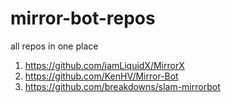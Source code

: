 # mirror-bot-repos
all repos in one place

1) https://github.com/iamLiquidX/MirrorX 
2) https://github.com/KenHV/Mirror-Bot
3) https://github.com/breakdowns/slam-mirrorbot
